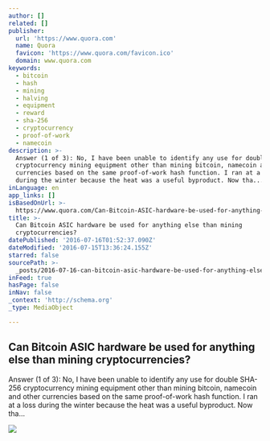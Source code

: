 ```yaml
---
author: []
related: []
publisher:
  url: 'https://www.quora.com'
  name: Quora
  favicon: 'https://www.quora.com/favicon.ico'
  domain: www.quora.com
keywords:
  - bitcoin
  - hash
  - mining
  - halving
  - equipment
  - reward
  - sha-256
  - cryptocurrency
  - proof-of-work
  - namecoin
description: >-
  Answer (1 of 3): No, I have been unable to identify any use for double SHA-256
  cryptocurrency mining equipment other than mining bitcoin, namecoin and other
  currencies based on the same proof-of-work hash function. I ran at a loss
  during the winter because the heat was a useful byproduct. Now tha...
inLanguage: en
app_links: []
isBasedOnUrl: >-
  https://www.quora.com/Can-Bitcoin-ASIC-hardware-be-used-for-anything-else-than-mining-cryptocurrencies
title: >-
  Can Bitcoin ASIC hardware be used for anything else than mining
  cryptocurrencies?
datePublished: '2016-07-16T01:52:37.090Z'
dateModified: '2016-07-15T13:36:24.155Z'
starred: false
sourcePath: >-
  _posts/2016-07-16-can-bitcoin-asic-hardware-be-used-for-anything-else-than-min.md
inFeed: true
hasPage: false
inNav: false
_context: 'http://schema.org'
_type: MediaObject

---
```

<article style=""><h1>Can Bitcoin ASIC hardware be used for anything else than mining cryptocurrencies?</h1><p>Answer (1 of 3): No, I have been unable to identify any use for double SHA-256 cryptocurrency mining equipment other than mining bitcoin, namecoin and other currencies based on the same proof-of-work hash function. I ran at a loss during the winter because the heat was a useful byproduct. Now tha...</p><img src="https://qsf.ec.quoracdn.net/-images.new_grid.fb_share_default.pnge6dde9cfa6e03c43.png" /></article>